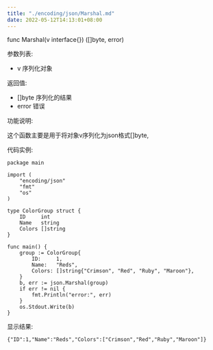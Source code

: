 ```yaml
---
title: "./encoding/json/Marshal.md"
date: 2022-05-12T14:13:01+08:00
---
```

func Marshal(v interface{}) ([]byte, error)

参数列表:

- v 序列化对象

返回值:

- []byte 序列化的结果
- error 错误

功能说明:

这个函数主要是用于将对象v序列化为json格式[]byte,

代码实例:

    package main

	import (
		"encoding/json"
		"fmt"
		"os"
	)
	
	type ColorGroup struct {
		ID     int
		Name   string
		Colors []string
	}
	
	func main() {
		group := ColorGroup{
			ID:     1,
			Name:   "Reds",
			Colors: []string{"Crimson", "Red", "Ruby", "Maroon"},
		}
		b, err := json.Marshal(group)
		if err != nil {
			fmt.Println("error:", err)
		}
		os.Stdout.Write(b)
	}



显示结果:

	{"ID":1,"Name":"Reds","Colors":["Crimson","Red","Ruby","Maroon"]}